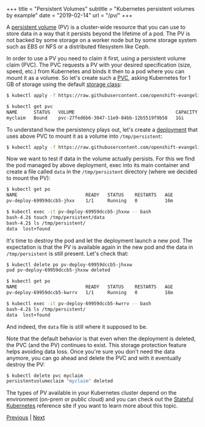 +++
title = "Persistent Volumes"
subtitle = "Kubernetes persistent volumes by example"
date = "2019-02-14"
url = "/pv/"
+++

A [persistent volume](https://kubernetes.io/docs/concepts/storage/persistent-volumes/) (PV) is a cluster-wide resource that you can use to store data in a way that it persists beyond the lifetime of a pod. The PV is not backed by some storage on a worker node but by some storage system such as EBS or NFS or a distributed filesystem like Ceph.

In order to use a PV you need to claim it first, using a persistent volume claim (PVC). The PVC requests a PV with your desired specification (size, speed, etc.) from Kubernetes and binds it then to a pod where you can mount it as a volume. So let's create such a [PVC](https://github.com/openshift-evangelists/kbe/blob/master/specs/pv/pvc.yaml), asking Kubernetes for 1 GB of storage using the default [storage class](https://kubernetes.io/docs/concepts/storage/storage-classes/):

```bash
$ kubectl apply -f https://raw.githubusercontent.com/openshift-evangelists/kbe/master/specs/pv/pvc.yaml

$ kubectl get pvc
NAME      STATUS   VOLUME                                     CAPACITY   ACCESS MODES   STORAGECLASS    AGE
myclaim   Bound    pvc-27fed6b6-3047-11e9-84bb-12b5519f9b58   1Gi        RWO            gp2-encrypted   18m
```

To understand how the persistency plays out, let's create a [deployment](https://github.com/openshift-evangelists/kbe/blob/master/specs/pv/deploy.yaml) that uses above PVC to mount it as a volume into `/tmp/persistent`:

```bash
$ kubectl apply -f https://raw.githubusercontent.com/openshift-evangelists/kbe/master/specs/pv/deploy.yaml
```

Now we want to test if data in the volume actually persists. For this we find the pod managed by above deployment, exec into its main container and create a file called `data` in the `/tmp/persistent` directory (where we decided to mount the PV):

```bash
$ kubectl get po
NAME                         READY   STATUS    RESTARTS   AGE
pv-deploy-69959dccb5-jhxx    1/1     Running   0          16m

$ kubectl exec -it pv-deploy-69959dccb5-jhxxw -- bash
bash-4.2$ touch /tmp/persistent/data
bash-4.2$ ls /tmp/persistent/
data  lost+found
```

It's time to destroy the pod and let the deployment launch a new pod. The expectation is that the PV is available again in the new pod and the data in `/tmp/persistent` is still present. Let's check that:

```bash
$ kubectl delete po pv-deploy-69959dccb5-jhxxw
pod pv-deploy-69959dccb5-jhxxw deleted

$ kubectl get po
NAME                         READY   STATUS    RESTARTS   AGE
pv-deploy-69959dccb5-kwrrv   1/1     Running   0          16m

$ kubectl exec -it pv-deploy-69959dccb5-kwrrv -- bash
bash-4.2$ ls /tmp/persistent/
data  lost+found
```

And indeed, the `data` file is still where it supposed to be.

Note that the default behavior is that even when the deployment is deleted, the PVC (and the PV) continues to exist. This storage protection feature helps avoiding data loss. Once you're sure you don't need the data anymore, you can go ahead and delete the PVC and with it eventually destroy the PV:

```bash
$ kubectl delete pvc myclaim
persistentvolumeclaim "myclaim" deleted
```

The types of PV available in your Kubernetes cluster depend on the environment (on-prem or public cloud) and you can check out the [Stateful Kubernetes](https://stateful.kubernetes.sh/#storage) reference site if you want to learn more about this topic.

[Previous](/volumes) | [Next](/secrets)
